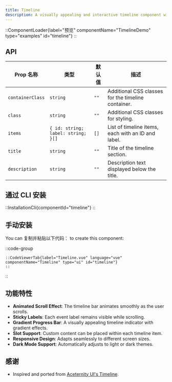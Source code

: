 ```yaml
---
title: Timeline
description: A visually appealing and interactive timeline component with smooth animations, sticky labels, and a gradient scrolling effect.
---
```


::ComponentLoader{label="预览" componentName="TimelineDemo" type="examples" id="timeline"}
::

## API

| Prop 名称        | 类型                               | 默认值 | 描述                                               |
| ---------------- | ---------------------------------- | ------ | -------------------------------------------------- |
| `containerClass` | `string`                           | `""`   | Additional CSS classes for the timeline container. |
| `class`          | `string`                           | `""`   | Additional CSS classes for styling.                |
| `items`          | `{ id: string; label: string; }[]` | `[]`   | List of timeline items, each with an ID and label. |
| `title`          | `string`                           | `""`   | Title of the timeline section.                     |
| `description`    | `string`                           | `""`   | Description text displayed below the title.        |

## 通过 CLI 安装

::InstallationCli{componentId="timeline"}
::

## 手动安装

You can 复制并粘贴以下代码： to create this component:

::code-group

    ::CodeViewerTab{label="Timeline.vue" language="vue" componentName="Timeline" type="ui" id="timeline"}
    ::

::

## 功能特性

- **Animated Scroll Effect**: The timeline bar animates smoothly as the user scrolls.
- **Sticky Labels**: Each event label remains visible while scrolling.
- **Gradient Progress Bar**: A visually appealing timeline indicator with gradient effects.
- **Slot Support**: Custom content can be placed within each timeline item.
- **Responsive Design**: Adapts seamlessly to different screen sizes.
- **Dark Mode Support**: Automatically adjusts to light or dark themes.

## 感谢

- Inspired and ported from [Aceternity UI's Timeline](https://ui.aceternity.com/components/timeline).
